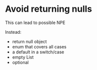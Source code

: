 # Avoid returning nulls

This can lead to possible NPE

Instead:
  - return null object
  - enum that covers all cases
  - a default in a switch/case
  - empty List
  - optional
